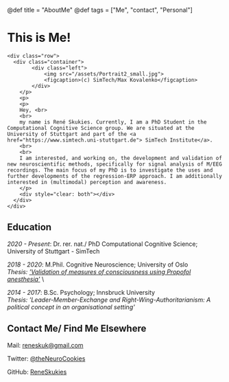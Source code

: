 @def title = "AboutMe"
@def tags = ["Me", "contact", "Personal"]

# This is Me!

~~~
<div class="row">
  <div class="container">
        <div class="left">
            <img src="/assets/Portrait2_small.jpg">
            <figcaption>(c) SimTech/Max Kovalenko</figcaption>
        </div>
    </p>
    <p>
    <p>
    Hey, <br>
    <br>
    my name is René Skukies. Currently, I am a PhD Student in the Computational Cognitive Science group. We are situated at the University of Stuttgart and part of the <a href="https://www.simtech.uni-stuttgart.de"> SimTech Institute</a>.
    <br>
    <br>
    I am interested, and working on, the development and validation of new neuroscientific methods, specifically for signal analysis of M/EEG recordings. The main focus of my PhD is to investigate the uses and further developments of the regression-ERP approach. I am additionally interested in (multimodal) perception and awareness.
    </p>
    <div style="clear: both"></div>      
  </div>
</div>
~~~ 


## Education

*2020 - Present*: Dr. rer. nat./ PhD Computational Cognitive Science; University of Stuttgart - SimTech

*2018 - 2020*: M.Phil. Cognitive Neuroscience; University of Oslo \
*Thesis: ['Validation of measures of consciousness using Propofol anesthesia'](https://www.duo.uio.no/handle/10852/79300?show=full)* \
<!--Can be found  [here](https://www.duo.uio.no/handle/10852/79300?show=full)-->

*2014 - 2017*: B.Sc. Psychology; Innsbruck University \
*Thesis: 'Leader-Member-Exchange and Right-Wing-Authoritarianism: A political concept in an organisational setting'*

## Contact Me/ Find Me Elsewhere

Mail: [reneskuk@gmail.com](mailto:reneskuk@gmail.com)

Twitter: [@theNeuroCookies](https://twitter.com/theNeuroCookies)

GitHub: [ReneSkukies](https://github.com/ReneSkukies)


<!-- -------------------------Things below here are part of the standard Franklin tutorial; for now kept as potential help/ reference-------------------- -->


<!-- 
# Working with tags

**Example**:

* page with tag [`syntax`](/tag/syntax/)
* page with tag [`image`](/tag/image/)
* page with tag [`code`](/tag/code/)

\toc

## Indicating tags

To mark a page with tags, add:

```markdown
@def tags = ["tag1", "tag2"]
```

then that page, along with all others that have the tag `tag1` will be listed at `/tag/tag1/`.

## Customising tag pages

You can change how a `/tag/...` page looks like by modifying the `_layout/tag.html`. An important note is that you can **only** use **global** page variables (defined in `config.md`).

There are three "exceptions":

1. you can still use `{{ispage /tag/tagname/}} ... {{end}}` (or `{{isnotpage ...}}`) to have a different layout depending on the tag,
1. you can use the `fd_tag` variable which contains the  name of the tag so `{{fill fd_tag}}` will input the tag string as is,
1. you can use `{{fill varname path/to/page}}` to exploit a page variable defined in a specific page.

## Customising tag lists

By default the tag list is very simple: it just collects all pages that match the tags and it shows them in a simple list by anti-chronological order (more recent at the top).

You can customise this by defining your own `hfun_custom_taglist` function in the `utils.jl` file. The commented blueprint for the simple default setting is below and should give you an idea of how to  write your own generator.

Assuming you've defined such a function, don't forget to use `{{custom_taglist}}` in the `_layout/tag.html` instead of the default `{{taglist}}`.

```julia
function hfun_custom_taglist()::String
    # -----------------------------------------
    # Part1: Retrieve all pages associated with
    #  the tag & sort them
    # -----------------------------------------
    # retrieve the tag string
    tag = locvar(:fd_tag)
    # recover the relative paths to all pages that have that
    # tag, these are paths like /blog/page1
    rpaths = globvar("fd_tag_pages")[tag]
    # you might want to sort these pages by chronological order
    # you could also only show the most recent 5 etc...
    sorter(p) = begin
        # retrieve the "date" field of the page if defined, otherwise
        # use the date of creation of the file
        pvd = pagevar(p, :date)
        if isnothing(pvd)
            return Date(Dates.unix2datetime(stat(p * ".md").ctime))
        end
        return pvd
    end
    sort!(rpaths, by=sorter, rev=true)

    # --------------------------------
    # Part2: Write the HTML to plug in
    # --------------------------------
    # instantiate a buffer in which we will write the HTML
    # to plug in the tag page
    c = IOBuffer()
    write(c, "...1...")
    # go over all paths
    for rpath in rpaths
        # recover the url corresponding to the rpath
        url = get_url(rpath)
        # recover the title of the page if there is one defined,
        # if there isn't, fallback on the path to the page
        title = pagevar(rpath, "title")
        if isnothing(title)
            title = "/$rpath/"
        end
        # write some appropriate HTML
        write(c, "...2...")
    end
    # finish the HTML
    write(c, "...3...")
    # return the HTML string
    return String(take!(c))
end
```

For instance the default uses:

```html
<!-- 1, 3: simple list->
<ul>...</ul>
<!-- 2: simple list item plugging in path + title ->
<li><a href="/$rpath/">$title</a></li>
```
 -->
